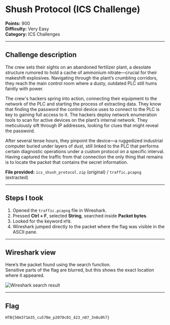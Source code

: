 # Shush Protocol (ICS Challenge)

**Points:** 900  
**Difficulty:** Very Easy  
**Category:** ICS Challenges  

---

## Challenge description
The crew sets their sights on an abandoned fertilizer plant, a desolate structure rumored to hold a cache of ammonium nitrate—crucial for their makeshift explosives. Navigating through the plant’s crumbling corridors, they reach the main control room where a dusty, outdated PLC still hums faintly with power.  

The crew's hackers spring into action, connecting their equipment to the network of the PLC and starting the process of extracting data. They know that finding the password the control device uses to connect to the PLC is key to gaining full access to it. The hackers deploy network enumeration tools to scan for active devices on the plant’s internal network. They meticulously sift through IP addresses, looking for clues that might reveal the password.  

After several tense hours, they pinpoint the device—a ruggedized industrial computer buried under layers of dust, still linked to the PLC that performs certain diagnostic operations under a custom protocol on a specific interval. Having captured the traffic from that connection the only thing that remains is to locate the packet that contains the secret information.  

**File provided:** `ics_shush_protocol.zip` (original) / `traffic.pcapng` (extracted)  

---

## Steps I took
1. Opened the `traffic.pcapng` file in Wireshark.  
2. Pressed **Ctrl + F**, selected **String**, searched inside **Packet bytes**.  
3. Looked for the keyword `HTB`.  
4. Wireshark jumped directly to the packet where the flag was visible in the ASCII pane.  

---

## Wireshark view
Here’s the packet found using the search function.  
Sensitive parts of the flag are blurred, but this shows the exact location where it appeared.  

![Wireshark search result](./shush_wireshark.png)  

---

## Flag
`HTB{50m371m35_cu570m_p2070c01_423_n07_3n0u9h7}`
